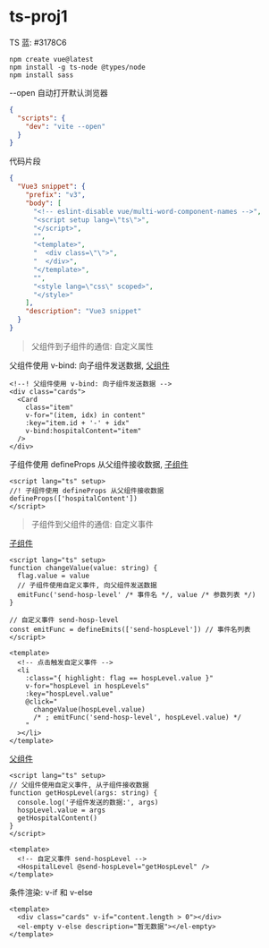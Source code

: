 # ts-proj1

TS 蓝: #3178C6

```shell
npm create vue@latest
npm install -g ts-node @types/node
npm install sass
```

--open 自动打开默认浏览器

```json
{
  "scripts": {
    "dev": "vite --open"
  }
}
```

代码片段

```json
{
  "Vue3 snippet": {
    "prefix": "v3",
    "body": [
      "<!-- eslint-disable vue/multi-word-component-names -->",
      "<script setup lang=\"ts\">",
      "</script>",
      "",
      "<template>",
      "  <div class=\"\">",
      "  </div>",
      "</template>",
      "",
      "<style lang=\"css\" scoped>",
      "</style>"
    ],
    "description": "Vue3 snippet"
  }
}
```

> 父组件到子组件的通信: 自定义属性

父组件使用 v-bind: 向子组件发送数据, [父组件](./src/views/home/home.vue)

```vue
<!--! 父组件使用 v-bind: 向子组件发送数据 -->
<div class="cards">
  <Card
    class="item"
    v-for="(item, idx) in content"
    :key="item.id + '-' + idx"
    v-bind:hospitalContent="item"
  />
</div>
```

子组件使用 defineProps 从父组件接收数据, [子组件](./src/views/home/card.vue)

```vue
<script lang="ts" setup>
//! 子组件使用 defineProps 从父组件接收数据
defineProps(['hospitalContent'])
</script>
```

> 子组件到父组件的通信: 自定义事件

[子组件](./src/views/home/hospital_level.vue)

```vue
<script lang="ts" setup>
function changeValue(value: string) {
  flag.value = value
  // 子组件使用自定义事件, 向父组件发送数据
  emitFunc('send-hosp-level' /* 事件名 */, value /* 参数列表 */)
}

// 自定义事件 send-hosp-level
const emitFunc = defineEmits(['send-hospLevel']) // 事件名列表
</script>

<template>
  <!-- 点击触发自定义事件 -->
  <li
    :class="{ highlight: flag == hospLevel.value }"
    v-for="hospLevel in hospLevels"
    :key="hospLevel.value"
    @click="
      changeValue(hospLevel.value)
      /* ; emitFunc('send-hosp-level', hospLevel.value) */
    "
  ></li>
</template>
```

[父组件](./src/views/home/home.vue)

```vue
<script lang="ts" setup>
// 父组件使用自定义事件, 从子组件接收数据
function getHospLevel(args: string) {
  console.log('子组件发送的数据:', args)
  hospLevel.value = args
  getHospitalContent()
}
</script>

<template>
  <!-- 自定义事件 send-hospLevel -->
  <HospitalLevel @send-hospLevel="getHospLevel" />
</template>
```

条件渲染: v-if 和 v-else

```vue
<template>
  <div class="cards" v-if="content.length > 0"></div>
  <el-empty v-else description="暂无数据"></el-empty>
</template>
```
